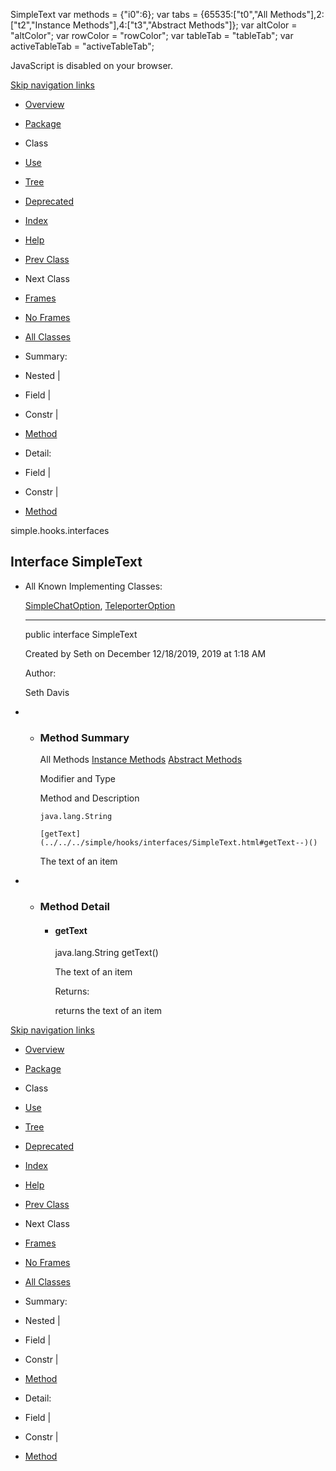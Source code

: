 SimpleText   <!-- try { if (location.href.indexOf('is-external=true') == -1) { parent.document.title="SimpleText"; } } catch(err) { } //--> var methods = {"i0":6}; var tabs = {65535:\["t0","All Methods"\],2:\["t2","Instance Methods"\],4:\["t3","Abstract Methods"\]}; var altColor = "altColor"; var rowColor = "rowColor"; var tableTab = "tableTab"; var activeTableTab = "activeTableTab";

JavaScript is disabled on your browser.

[Skip navigation links](#skip.navbar.top "Skip navigation links")

*   [Overview](../../../overview-summary.html)
*   [Package](package-summary.html)
*   Class
*   [Use](class-use/SimpleText.html)
*   [Tree](package-tree.html)
*   [Deprecated](../../../deprecated-list.html)
*   [Index](../../../index-files/index-1.html)
*   [Help](../../../help-doc.html)

*   [Prev Class](../../../simple/hooks/interfaces/SimpleStackable.html "interface in simple.hooks.interfaces")
*   Next Class

*   [Frames](../../../index.html?simple/hooks/interfaces/SimpleText.html)
*   [No Frames](SimpleText.html)

*   [All Classes](../../../allclasses-noframe.html)

<!-- allClassesLink = document.getElementById("allclasses\_navbar\_top"); if(window==top) { allClassesLink.style.display = "block"; } else { allClassesLink.style.display = "none"; } //-->

*   Summary: 
*   Nested | 
*   Field | 
*   Constr | 
*   [Method](#method.summary)

*   Detail: 
*   Field | 
*   Constr | 
*   [Method](#method.detail)

simple.hooks.interfaces

Interface SimpleText
--------------------

*   All Known Implementing Classes:
    
    [SimpleChatOption](../../../simple/hooks/wrappers/SimpleChatOption.html "class in simple.hooks.wrappers"), [TeleporterOption](../../../simple/hooks/simplebot/teleporter/TeleporterOption.html "class in simple.hooks.simplebot.teleporter")
    
    * * *
    
      
    
    public interface SimpleText
    
    Created by Seth on December 12/18/2019, 2019 at 1:18 AM
    
    Author:
    
    Seth Davis
    

*   *   ### Method Summary
        
        All Methods [Instance Methods](javascript:show\(2\);) [Abstract Methods](javascript:show\(4\);) 
        
        Modifier and Type
        
        Method and Description
        
        `java.lang.String`
        
        `[getText](../../../simple/hooks/interfaces/SimpleText.html#getText--)()`
        
        The text of an item
        

*   *   ### Method Detail
        
        *   #### getText
            
            java.lang.String getText()
            
            The text of an item
            
            Returns:
            
            returns the text of an item
            

[Skip navigation links](#skip.navbar.bottom "Skip navigation links")

*   [Overview](../../../overview-summary.html)
*   [Package](package-summary.html)
*   Class
*   [Use](class-use/SimpleText.html)
*   [Tree](package-tree.html)
*   [Deprecated](../../../deprecated-list.html)
*   [Index](../../../index-files/index-1.html)
*   [Help](../../../help-doc.html)

*   [Prev Class](../../../simple/hooks/interfaces/SimpleStackable.html "interface in simple.hooks.interfaces")
*   Next Class

*   [Frames](../../../index.html?simple/hooks/interfaces/SimpleText.html)
*   [No Frames](SimpleText.html)

*   [All Classes](../../../allclasses-noframe.html)

<!-- allClassesLink = document.getElementById("allclasses\_navbar\_bottom"); if(window==top) { allClassesLink.style.display = "block"; } else { allClassesLink.style.display = "none"; } //-->

*   Summary: 
*   Nested | 
*   Field | 
*   Constr | 
*   [Method](#method.summary)

*   Detail: 
*   Field | 
*   Constr | 
*   [Method](#method.detail)